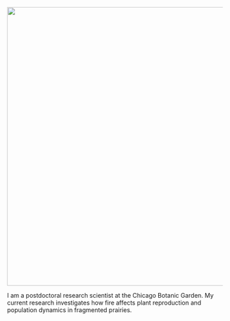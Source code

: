 
<img src="https://jaredjbeck.github.io/content/photos/IMG_8015crop.jpg"  align="center" width="650">
      
I am a postdoctoral research scientist at the Chicago Botanic Garden. My current research investigates how fire affects plant reproduction and population dynamics in fragmented prairies.
